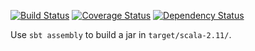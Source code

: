 [![Build Status](https://travis-ci.org/fulcrumgenomics/dagr.svg?branch=master)](https://travis-ci.org/fulcrumgenomics/dagr)
[![Coverage Status](https://img.shields.io/codecov/c/github/fulcrumgenomics/dagr/master.svg)](https://codecov.io/github/fulcrumgenomics/dagr?branch=master)
[![Dependency Status](https://www.versioneye.com/user/projects/56b2d2d593b95a003c714340/badge.svg?style=round)](https://www.versioneye.com/user/projects/56b2d2d593b95a003c714340#dialog_dependency_badge)

Use ```sbt assembly``` to build a jar in ```target/scala-2.11/```.
